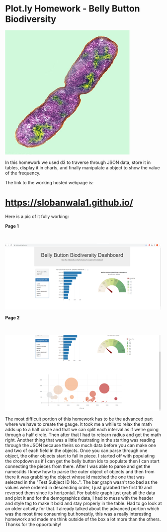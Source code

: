 # Plot.ly Homework - Belly Button Biodiversity

![Bacteria by filterforge.com](Images/bacteria.jpg)


In this homework we used d3 to traverse through JSON data,
store it in tables, display it in charts, and finally manipulate
a object to show the value of the frequency.

The link to the working hosted webpage is:

# https://slobanwala1.github.io/

Here is a pic of it fully working:

**Page 1**

<br>
<br>
<img src="Images/shanilDashboard1.PNG" width="500">

**Page 2**

<br>
<br>
<img src="Images/shanilDashboard2.PNG" width="500">

The most difficult portion of this homework has to be the advanced part where we have to create the gauge.
It took me a while to relax the math adds up to a half circle and that we can split each interval as if
we're going through a half circle. Then after that I had to relearn radius and get the math right. Another thing that
was a little frustrating in the starting was reading through the JSON because theirs so much data before you can make
one and two of each field in the objects. Once you can parse through one object, the other objects start to fall in piece.
I started off with populating the dropdown as if I can get the belly button ids to populate then I can start connecting the
pieces from there. After I was able to parse and get the names/ids I knew how to parse the outer object of objects and then
from there it was grabbing the object whose id matched the one that was selected in the "Test Subject ID No..". The bar graph
wasn't too bad as the values were ordered in descending order, I just grabbed the first 10 and reversed them since its horizontal.
For bubble graph just grab all the data and plot it and for the demographics data, I had to mess with the header and style tag to
make it bold and stay properly in the table. Had to go look at an older activity for that. I already talked about the advanced portion
which was the most time consuming but honestly, this was a really interesting homework and made me think outside of the box a lot more than
the others. Thanks for the opportunity!
